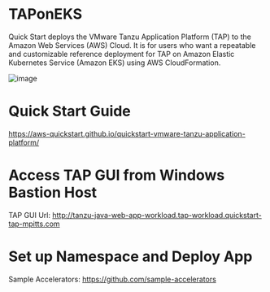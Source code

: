 # TAPonEKS
Quick Start deploys the VMware Tanzu Application Platform (TAP) to the Amazon Web Services (AWS) Cloud. It is for users who want a repeatable and customizable reference deployment for TAP on Amazon Elastic Kubernetes Service (Amazon EKS) using AWS CloudFormation.

![image](https://user-images.githubusercontent.com/49162620/193070355-4c973b8d-3e67-4c9d-9cd6-eaa18bf400c2.png)

# Quick Start Guide
https://aws-quickstart.github.io/quickstart-vmware-tanzu-application-platform/


# Access TAP GUI from Windows Bastion Host
TAP GUI Url: http://tanzu-java-web-app-workload.tap-workload.quickstart-tap-mpitts.com

# Set up Namespace and Deploy App
Sample Accelerators: https://github.com/sample-accelerators
